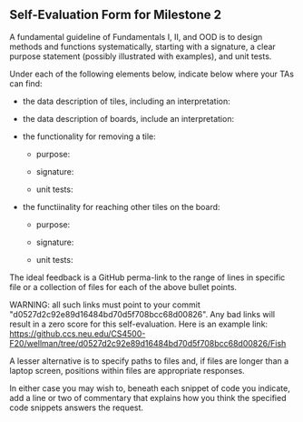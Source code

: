 ## Self-Evaluation Form for Milestone 2

A fundamental guideline of Fundamentals I, II, and OOD is to design
methods and functions systematically, starting with a signature, a
clear purpose statement (possibly illustrated with examples), and
unit tests.

Under each of the following elements below, indicate below where your
TAs can find:

- the data description of tiles, including an interpretation:

- the data description of boards, include an interpretation:

- the functionality for removing a tile:
  - purpose:
  
  - signature:
  
  - unit tests:

- the functiinality for reaching other tiles on the board:
  - purpose:
  
  - signature:
  
  - unit tests:

The ideal feedback is a GitHub perma-link to the range of lines in specific
file or a collection of files for each of the above bullet points.

  WARNING: all such links must point to your commit "d0527d2c92e89d16484bd70d5f708bcc68d00826".
  Any bad links will result in a zero score for this self-evaluation.
  Here is an example link:
    <https://github.ccs.neu.edu/CS4500-F20/wellman/tree/d0527d2c92e89d16484bd70d5f708bcc68d00826/Fish>

A lesser alternative is to specify paths to files and, if files are
longer than a laptop screen, positions within files are appropriate
responses.

In either case you may wish to, beneath each snippet of code you
indicate, add a line or two of commentary that explains how you think
the specified code snippets answers the request.
